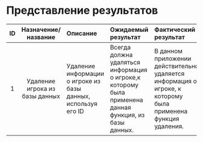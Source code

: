 # Представление результатов

| ID | Назначение/название | Описание | Ожидаемый результат | Фактический результат | Оценка |
|:---:|:---:|:---|:---|:---|:---|
|1|Удаление игрока из базы данных|Удаление информации о игроке из базы данных, используя его ID|Всегда должна удаляться информация о игроке,к которому была применена данная функция, из базы данных.|В данном приложении действительно удаляется информация о игроке, к которому была применена функция удаления.|passed|
 

 

